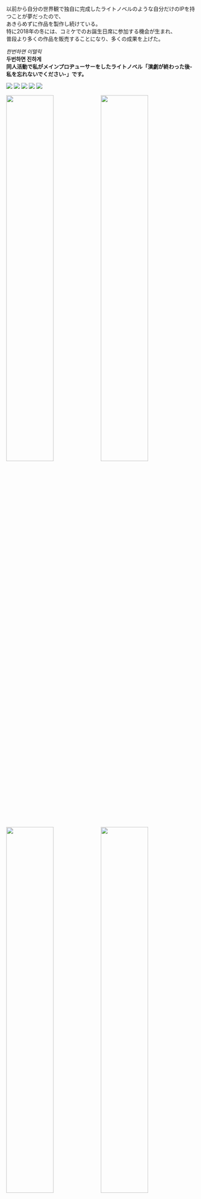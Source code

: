 以前から自分の世界観で独自に完成したライトノベルのような自分だけのIPを持つことが夢だったので、  
あきらめずに作品を製作し続けている。  
特に2018年の冬には、コミケでのお誕生日席に参加する機会が生まれ、  
普段より多くの作品を販売することになり、多くの成果を上げた。  

_한번하면 이텔릭_  
__두번하면 진하게__  
__同人活動で私がメインプロヂューサーをしたライトノベル「演劇が終わった後-私を忘れないでください-」です。__  


<img src="./gennkou1/hyou/mae.jpg">  
<img src="./gennkou2/hyou/mae.jpg">  
<img src="./gennkou3/hyou/mae.jpg">  
<img src="./gennkou4/hyou/mae.jpg">  
<img src="./gennkou5/hyou/mae.jpg">  

<img src="./gennkou1/320.jpg" width="50%"><img src="./gennkou1/3.jpg" width="50%">    
<img src="./gennkou1/320.jpg" width="50%"><img src="./gennkou2/3.jpg" width="50%"> 
<img src="./gennkou1/320.jpg" width="50%"><img src="./gennkou3/3.jpg" width="50%"> 
<img src="./gennkou1/320.jpg" width="50%"><img src="./gennkou4/3.jpg" width="50%"> 
<img src="./gennkou1/320.jpg" width="50%"><img src="./gennkou5/3.jpg" width="50%"> 
그림은 그냥 html 코드로  
그림 크기는 퍼센트로 지정하면 모바일에서도 보기 편함  
  
## #하고 스페이스바 한번으로 제목 설정 가능  
### #갯수로 글씨 크기 조정  
# １巻  
  
<img src="./gennkou1/5.jpg" width="50%"><img src="./gennkou1/4.jpg" width="50%">   
<img src="./gennkou1/7.jpg" width="50%"><img src="./gennkou1/6.jpg" width="50%">   
  
```
  '''이걸로 감싸서 강조하는 것도 가능
  「こんにちは」
  ドアを開けて入ると、馴染みの女が座っていた。
  彼女は突然の来訪にも動かず、作業していた手を止めて俺に笑いかけてきた。
```
  
  
# 設定集＃１　春の姫  
  
<img src="./settei/ed0004.jpg" width="50%"><img src="./settei/ed0003.jpg" width="50%">   
<img src="./settei/ed0006.jpg" width="50%"><img src="./settei/ed0007.jpg" width="50%">   
<img src="./settei/ed0036.jpg" width="50%"><img src="./settei/ed0035.jpg" width="50%">   
  
링크는 괄호는 이용해서 검  
[Twitter](https://twitter.com/thfk2981)  
  
<img src="./settei/ed0094.jpg" width="50%"><img src="./settei/ed0093.jpg" width="50%">   

동영상은 못 넣음  
대신 http://embedyoutube.org/ 여기를 이용하면  
  
[![](http://img.youtube.com/vi/bQ4B4UH3kyk/0.jpg)](http://www.youtube.com/watch?v=bQ4B4UH3kyk)  
  
썸네일 따와서 링크를 만들어 주기는 함  
근데 마지막 있는 따옴표 지워줘야 함  
